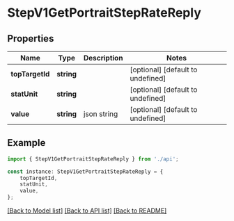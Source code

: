 # StepV1GetPortraitStepRateReply


## Properties

Name | Type | Description | Notes
------------ | ------------- | ------------- | -------------
**topTargetId** | **string** |  | [optional] [default to undefined]
**statUnit** | **string** |  | [optional] [default to undefined]
**value** | **string** | json string | [optional] [default to undefined]

## Example

```typescript
import { StepV1GetPortraitStepRateReply } from './api';

const instance: StepV1GetPortraitStepRateReply = {
    topTargetId,
    statUnit,
    value,
};
```

[[Back to Model list]](../README.md#documentation-for-models) [[Back to API list]](../README.md#documentation-for-api-endpoints) [[Back to README]](../README.md)
